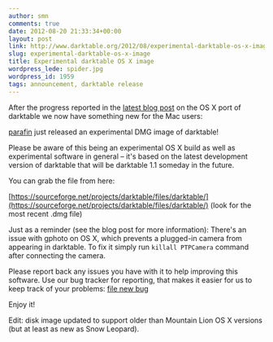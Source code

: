 ```yaml
---
author: smn
comments: true
date: 2012-08-20 21:33:34+00:00
layout: post
link: http://www.darktable.org/2012/08/experimental-darktable-os-x-image/
slug: experimental-darktable-os-x-image
title: Experimental darktable OS X image
wordpress_lede: spider.jpg
wordpress_id: 1959
tags: announcement, darktable release
---
```


After the progress reported in the [latest blog post]({filename}/blog/2012-08-14-bringing-current-darktable-to-os-x/2012-08-14-bringing-current-darktable-to-os-x.md) on the OS X port of darktable we now have something new for the Mac users:

[parafin]({author}parafin) just released an experimental DMG image of darktable!

Please be aware of this being an experimental OS X build as well as experimental software in general&nbsp;– it's based on the latest development version of darktable that will be darktable 1.1 someday in the future.

You can grab the file from here:

[https://sourceforge.net/projects/darktable/files/darktable/](https://sourceforge.net/projects/darktable/files/darktable/) (look for the most recent .dmg file)

Just as a reminder (see the blog post for more information): There's an issue with gphoto on OS X, which prevents a plugged-in camera from appearing in darktable. To fix it simply run `killall PTPCamera` command after connecting the camera.

Please report back any issues you have with it to help improving this software. Use our bug tracker for reporting, that makes it easier for us to keep track of your problems: [file new bug](https://darktable.org/redmine/projects/darktable/issues/new)

Enjoy it!

Edit: disk image updated to support older than Mountain Lion OS X versions (but at least as new as Snow Leopard).
